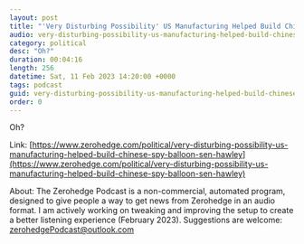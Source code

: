 ```yaml
---
layout: post
title: "'Very Disturbing Possibility' US Manufacturing Helped Build Chinese Spy Balloon, Sen. Hawley Says"
audio: very-disturbing-possibility-us-manufacturing-helped-build-chinese-spy-balloon-sen-hawley-0
category: political
desc: "Oh?"
duration: 00:04:16
length: 256
datetime: Sat, 11 Feb 2023 14:20:00 +0000
tags: podcast
guid: very-disturbing-possibility-us-manufacturing-helped-build-chinese-spy-balloon-sen-hawley-0
order: 0
---
```

Oh?

Link: [https://www.zerohedge.com/political/very-disturbing-possibility-us-manufacturing-helped-build-chinese-spy-balloon-sen-hawley](https://www.zerohedge.com/political/very-disturbing-possibility-us-manufacturing-helped-build-chinese-spy-balloon-sen-hawley)

About: The Zerohedge Podcast is a non-commercial, automated program, designed to give people a way to get news from Zerohedge in an audio format.  I am actively working on tweaking and improving the setup to create a better listening experience (February 2023).  Suggestions are welcome: [zerohedgePodcast@outlook.com](mailto:zerohedgePodcast@outlook.com)